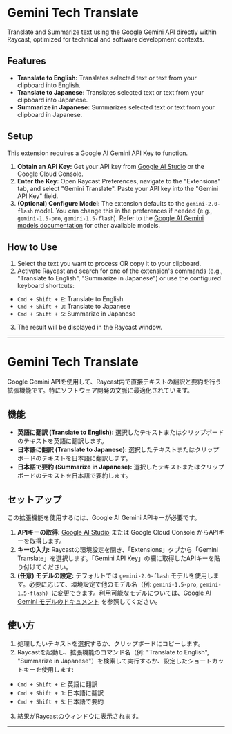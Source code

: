 # Gemini Tech Translate

Translate and Summarize text using the Google Gemini API directly within Raycast, optimized for technical and software development contexts.

## Features

* **Translate to English:** Translates selected text or text from your clipboard into English.
* **Translate to Japanese:** Translates selected text or text from your clipboard into Japanese.
* **Summarize in Japanese:** Summarizes selected text or text from your clipboard in Japanese.

## Setup

This extension requires a Google AI Gemini API Key to function.

1.  **Obtain an API Key:** Get your API key from [Google AI Studio](https://aistudio.google.com/app/apikey) or the Google Cloud Console.
2.  **Enter the Key:** Open Raycast Preferences, navigate to the "Extensions" tab, and select "Gemini Translate". Paste your API key into the "Gemini API Key" field.
3.  **(Optional) Configure Model:** The extension defaults to the `gemini-2.0-flash` model. You can change this in the preferences if needed (e.g., `gemini-1.5-pro`, `gemini-1.5-flash`). Refer to the [Google AI Gemini models documentation](https://ai.google.dev/models/gemini) for other available models.

## How to Use

1.  Select the text you want to process OR copy it to your clipboard.
2.  Activate Raycast and search for one of the extension's commands (e.g., "Translate to English", "Summarize in Japanese") or use the configured keyboard shortcuts:
  * `Cmd + Shift + E`: Translate to English
  * `Cmd + Shift + J`: Translate to Japanese
  * `Cmd + Shift + S`: Summarize in Japanese
3.  The result will be displayed in the Raycast window.

---


# Gemini Tech Translate

Google Gemini APIを使用して、Raycast内で直接テキストの翻訳と要約を行う拡張機能です。特にソフトウェア開発の文脈に最適化されています。

## 機能

* **英語に翻訳 (Translate to English):** 選択したテキストまたはクリップボードのテキストを英語に翻訳します。
* **日本語に翻訳 (Translate to Japanese):** 選択したテキストまたはクリップボードのテキストを日本語に翻訳します。
* **日本語で要約 (Summarize in Japanese):** 選択したテキストまたはクリップボードのテキストを日本語で要約します。

## セットアップ

この拡張機能を使用するには、Google AI Gemini APIキーが必要です。

1.  **APIキーの取得:** [Google AI Studio](https://aistudio.google.com/app/apikey) または Google Cloud Console からAPIキーを取得します。
2.  **キーの入力:** Raycastの環境設定を開き、「Extensions」タブから「Gemini Translate」を選択します。「Gemini API Key」の欄に取得したAPIキーを貼り付けてください。
3.  **(任意) モデルの設定:** デフォルトでは `gemini-2.0-flash` モデルを使用します。必要に応じて、環境設定で他のモデル名（例: `gemini-1.5-pro`, `gemini-1.5-flash`）に変更できます。利用可能なモデルについては、[Google AI Gemini モデルのドキュメント](https://ai.google.dev/models/gemini) を参照してください。

## 使い方

1.  処理したいテキストを選択するか、クリップボードにコピーします。
2.  Raycastを起動し、拡張機能のコマンド名（例: "Translate to English", "Summarize in Japanese"）を検索して実行するか、設定したショートカットキーを使用します:
  * `Cmd + Shift + E`: 英語に翻訳
  * `Cmd + Shift + J`: 日本語に翻訳
  * `Cmd + Shift + S`: 日本語で要約
3.  結果がRaycastのウィンドウに表示されます。

---
